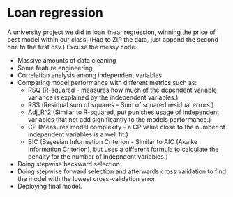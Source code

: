 # Loan regression
A university project we did in loan linear regression, winning the price of best model within our class.
(Had to ZIP the data, just append the second one to the first csv.)
Excuse the messy code.
- Massive amounts of data cleaning
- Some feature engineering
- Correlation analysis among independent variables
- Comparing model performance with different metrics such as:
	- RSQ (R-squared - measures how much of the dependent variable variance is explained by the independent variables.)
	- RSS (Residual sum of squares - Sum of squared residual errors.)
	- Adj_R^2 (Similar to R-squared, put punishes usage of independent variables that not add significantly to the models 	performance.)
	- CP (Measures model complexity - a CP value close to the number of independent variables is a well fit.)
	- BIC (Bayesian Information Criterion - Similar to AIC (Akaike Information Criterion), but uses a different formula to 	calculate the penalty for the number of indepndent variables.)
- Doing stepwise backward selection.
- Doing stepwise forward selection and afterwards cross validation to find the model with the lowest cross-validation error.
- Deploying final model.


